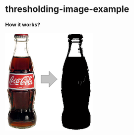 # thresholding-image-example
### How it works?
![Tresholding](https://github.com/MapiTrainee/thresholding-image-example/blob/master/howitworks.png "Tresholding")

